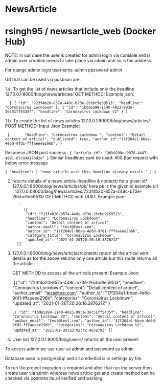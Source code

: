 # NewsArticle
# rsingh95 / newsarticle_web (Docker Hub) 
NOTE: In our case the user is created for admin login via conslole and is admin user creation
needs to take place via admin and so is the address. 

For django admin login
username-admin
password-admin

Url that can be used via postman are:

1.a. To get the   list of news articles that include only the headline 
   127.0.0.1:8000/blog/news/articles/
   GET METHOD:
   Example json: 
   
  ` 
   [
    {
        "id": "723f4b20-857a-449c-b73e-26cbc9e59513",
        "headline": "Coronavirus Lockdown"
    },
    {
        "id": "1bde5a99-1140-4023-993a-3ec51ff5435f",
        "headline": "Coronavirus Lockdown V2"
    }
]`



1.b. To create the   list of news articles
   127.0.0.1:8000/blog/news/articles/
   POST METHOD:
   Input Json Example:  
   
   `
   {       "headline": "Coronavirus Lockdown ",
           "content": "Detail content of articel",
           "published": true,
           "author_id":"17f204e1-bbae-4e6d-9fd1-fffaeeee296b",
            }`
            
            
            
            
   Response JSON post success :
         `{
             "article_id": "36b0209c-0378-4447-a991-65ca9a176d2e"
         }`
   Similar headlines cant be used: 400 Bad request with below error message

   `{
    "headline": [
        "news article with this headline already exists."
    ]
}`
   
   
   
2. returns details of a news article (headline & content) for a given id*
127.0.0.1:8000/blog/news/articles/pk/
   here pk is the given id 
   example url : 127.0.0.1:8000/blog/news/articles/723f4b20-857a-449c-b73e-26cbc9e59513/
   GET METHOD with UUID: 
   Example json:
            
          `  
            [{
             "id": "723f4b20-857a-449c-b73e-26cbc9e59513",
             "headline": "Coronavirus Lockdown",
             "content": "Detail content of articel",
             "author_email": "test@test.com",
             "author_id": "17f204e1-bbae-4e6d-9fd1-fffaeeee296b",
             "category_title": "Coronavirus Lockdown",
             "updated_at": "2021-01-20T20:26:16.387621Z"
         }]`
   
3. 127.0.0.1:8000/blog/news/articles/content/ return all the articel with details as for the above returns only one article
   but this route returns all the article
   
   GET METHOD to access all the articels present:
   Example Json:
   
   
   
   `[{
        "id": "723f4b20-857a-449c-b73e-26cbc9e59513",
        "headline": "Coronavirus Lockdown",
        "content": "Detail content of articel",
        "author_email": "test@test.com",
        "author_id": "17f204e1-bbae-4e6d-9fd1-fffaeeee296b",
        "categories": "Coronavirus Lockdown",
        "updated_at": "2021-01-20T20:26:16.387621Z"
    }
    
    `,{
        "id": "1bde5a99-1140-4023-993a-3ec51ff5435f",
        "headline": "Coronavirus Lockdown V2",
        "content": "Detail content of articel",
        "author_email": "test@test.com",
        "author_id": "17f204e1-bbae-4e6d-9fd1-fffaeeee296b",
        "categories": "Coronavirus Lockdown V2",
        "updated_at": "2021-01-20T20:02:42.465979Z"
    `}`]`
   
4. User list 127.0.0.1:8000/blog/users/ returns all the user present 



To access admin we use user as admin and password as admin.

Database used is postgresSql and all credential is in settings.py file.

To run the project migration is required and after that run the server then create user via admin
whereas news article get and create method can be checked via postman its all verified and working.



